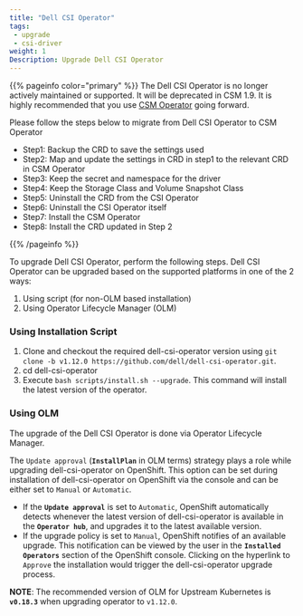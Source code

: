 ```yaml
---
title: "Dell CSI Operator"
tags:
 - upgrade
 - csi-driver
weight: 1
Description: Upgrade Dell CSI Operator
---
```


{{% pageinfo color="primary" %}}
The Dell CSI Operator is no longer actively maintained or supported. It will be deprecated in CSM 1.9. It is highly recommended that you use [CSM Operator](../../../../deployment/csmoperator) going forward.

Please follow the steps below to migrate from Dell CSI Operator to CSM Operator
* Step1: Backup the CRD to save the settings used
* Step2: Map and update the settings in CRD in step1 to the relevant CRD in CSM Operator
* Step3: Keep the secret and namespace for the driver
* Step4: Keep the Storage Class and Volume Snapshot Class
* Step5: Uninstall the CRD from the CSI Operator
* Step6: Uninstall the CSI Operator itself
* Step7: Install the CSM Operator
* Step8: Install the CRD updated in Step 2

{{% /pageinfo %}}

To upgrade Dell CSI Operator, perform the following steps.
Dell CSI Operator can be upgraded based on the supported platforms in one of the 2 ways:
1.	Using script (for non-OLM based installation)
2.	Using Operator Lifecycle Manager (OLM)


### Using Installation Script
1. Clone and checkout the required dell-csi-operator version using `git clone -b v1.12.0 https://github.com/dell/dell-csi-operator.git`.
2. cd dell-csi-operator
3. Execute `bash scripts/install.sh --upgrade`. This command will install the latest version of the operator.

### Using OLM
The upgrade of the Dell CSI Operator is done via Operator Lifecycle Manager.

The `Update approval` (**`InstallPlan`** in OLM terms) strategy plays a role while upgrading dell-csi-operator on OpenShift. This option can be set during installation of dell-csi-operator on OpenShift via the console and can be either set to `Manual` or `Automatic`.
  - If the **`Update approval`** is set to `Automatic`, OpenShift automatically detects whenever the latest version of dell-csi-operator is available in the **`Operator hub`**, and upgrades it to the latest available version.
  - If the upgrade policy is set to `Manual`, OpenShift notifies of an available upgrade. This notification can be viewed by the user in the **`Installed Operators`** section of the OpenShift console. Clicking on the hyperlink to `Approve` the installation would trigger the dell-csi-operator upgrade process.

**NOTE**: The recommended version of OLM for Upstream Kubernetes is **`v0.18.3`** when upgrading operator to `v1.12.0`.

